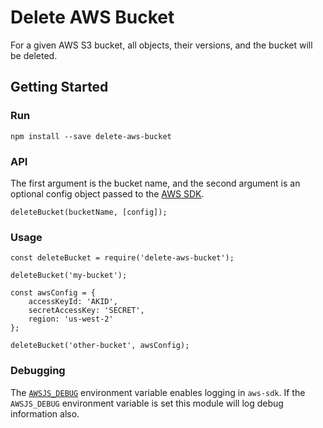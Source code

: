 # Delete AWS Bucket

For a given AWS S3 bucket, all objects, their versions, and the bucket will be deleted.

## Getting Started

### Run

```
npm install --save delete-aws-bucket
```

### API

The first argument is the bucket name, and the second argument is an optional config object passed to the [AWS SDK](http://docs.aws.amazon.com/AWSJavaScriptSDK/latest/AWS/Config.html#constructor-property).

```
deleteBucket(bucketName, [config]);
```

### Usage

```
const deleteBucket = require('delete-aws-bucket');

deleteBucket('my-bucket');

const awsConfig = {
    accessKeyId: 'AKID',
    secretAccessKey: 'SECRET',
    region: 'us-west-2'
};

deleteBucket('other-bucket', awsConfig);
```

### Debugging

The [`AWSJS_DEBUG`](https://github.com/aws/aws-sdk-js/blob/master/CHANGELOG.md#21420) environment variable enables logging in `aws-sdk`. If the `AWSJS_DEBUG` environment variable is set this module will log debug information also.
